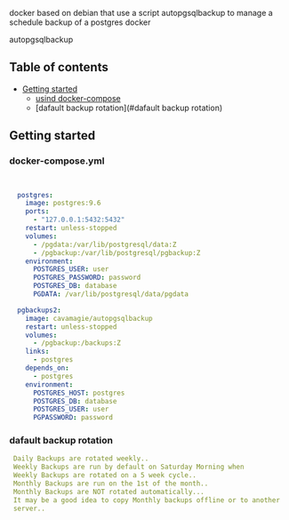 
docker based on debian that use a script autopgsqlbackup to manage a schedule backup of a postgres docker


autopgsqlbackup
## Table of contents

- [Getting started](#getting-started)
  - [usind docker-compose](#docker-compose.yml)
  - [dafault backup rotation](#dafault backup rotation)


## Getting started

### docker-compose.yml
```yml


  postgres:
    image: postgres:9.6
    ports:
      - "127.0.0.1:5432:5432"
    restart: unless-stopped
    volumes:
      - /pgdata:/var/lib/postgresql/data:Z
      - /pgbackup:/var/lib/postgresql/pgbackup:Z
    environment:
      POSTGRES_USER: user
      POSTGRES_PASSWORD: password
      POSTGRES_DB: database
      PGDATA: /var/lib/postgresql/data/pgdata

  pgbackups2:
    image: cavamagie/autopgsqlbackup
    restart: unless-stopped
    volumes:
      - /pgbackup:/backups:Z
    links:
      - postgres
    depends_on:
      - postgres
    environment:
      POSTGRES_HOST: postgres
      POSTGRES_DB: database
      POSTGRES_USER: user
      PGPASSWORD: password
```


### dafault backup rotation 
```yml
 Daily Backups are rotated weekly..
 Weekly Backups are run by default on Saturday Morning when
 Weekly Backups are rotated on a 5 week cycle..
 Monthly Backups are run on the 1st of the month..
 Monthly Backups are NOT rotated automatically...
 It may be a good idea to copy Monthly backups offline or to another
 server..
```
